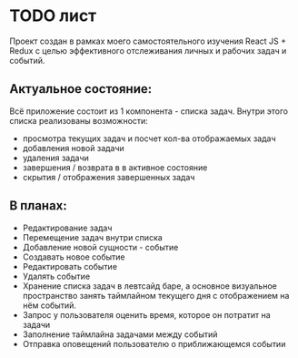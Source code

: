 # TODO лист
Проект создан в рамках моего самостоятельного изучения React JS + Redux с целью эффективного отслеживания личных и рабочих задач и событий.

## Актуальное состояние:
Всё приложение состоит из 1 компонента - списка задач.
Внутри этого списка реализованы возможности:
* просмотра текущих задач и посчет кол-ва отображаемых задач
* добавления новой задачи
* удаления задачи
* завершения / возврата в в активное состояние
* скрытия / отображения завершенных задач

## В планах:
* Редактирование задач
* Перемещение задач внутри списка
* Добавление новой сущности - событие
* Создавать новое событие
* Редактировать событие
* Удалять событие
* Хранение списка задач в левтсайд баре, а основное визуальное пространство занять таймлайном текущего дня с отображением на нём событий.
* Запрос у пользователя оценить время, которое он потратит на задачи
* Заполнение таймлайна задачами между событий
* Отправка оповещений пользователю о приближающемся событии
